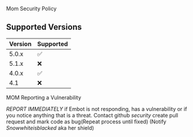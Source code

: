 Mom Security Policy

## Supported Versions

| Version | Supported          |
| ------- | ------------------ |
| 5.0.x   | :white_check_mark: |
| 5.1.x   | :x:                |
| 4.0.x   | :white_check_mark: |
| 4.1     | :x:                |

MOM Reporting a Vulnerability

*REPORT IMMEDIATELY* if Embot is not responding, has a vulnerability or
if you notice anything that is a threat. Contact github *security*
create pull request and mark code as bug(Repeat process until fixed)
(Notify *Snowwhiteisblacked* aka her shield)

